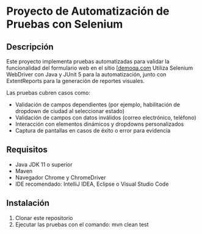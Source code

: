 # Proyecto de Automatización de Pruebas con Selenium

## Descripción

Este proyecto implementa pruebas automatizadas para validar la funcionalidad del formulario web en el sitio [[demoqa.com]([https://demoqa.com](https://demoqa.com/automation-practice-form)])
Utiliza Selenium WebDriver con Java y JUnit 5 para la automatización, junto con ExtentReports para la generación de reportes visuales.  

Las pruebas cubren casos como:  
- Validación de campos dependientes (por ejemplo, habilitación de dropdown de ciudad al seleccionar estado)  
- Validación de campos con datos inválidos (correo electrónico, teléfono)  
- Interacción con elementos dinámicos y dropdowns personalizados  
- Captura de pantallas en casos de éxito o error para evidencia  

## Requisitos

- Java JDK 11 o superior  
- Maven
- Navegador Chrome y ChromeDriver
- IDE recomendado: IntelliJ IDEA, Eclipse o Visual Studio Code  

## Instalación

1. Clonar este repositorio
2. Ejecutar las pruebas con el comando: mvn clean test
